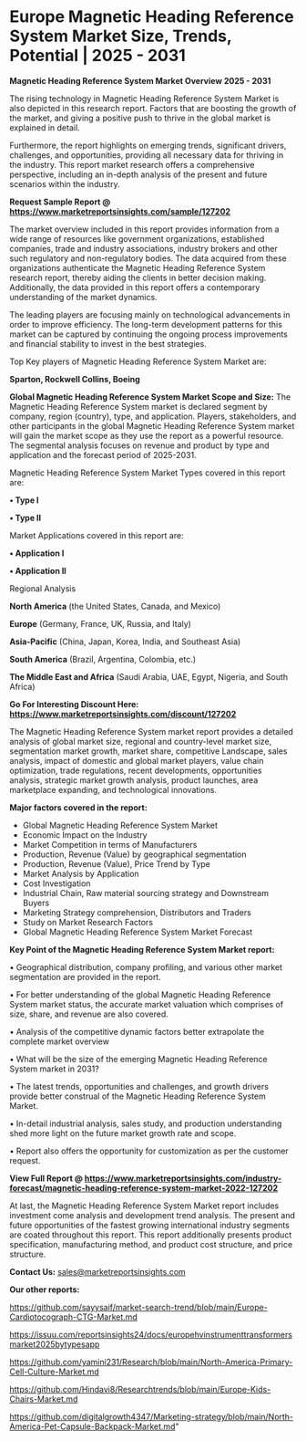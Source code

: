 # Europe Magnetic Heading Reference System Market Size, Trends, Potential | 2025 - 2031

<Strong> Magnetic Heading Reference System Market Overview 2025 - 2031</strong>

The rising technology in Magnetic Heading Reference System Market is also depicted in this research report. Factors that are boosting the growth of the market, and giving a positive push to thrive in the global market is explained in detail.

Furthermore, the report highlights on emerging trends, significant drivers, challenges, and opportunities, providing all necessary data for thriving in the industry. This report market research offers a comprehensive perspective, including an in-depth analysis of the present and future scenarios within the industry.

<strong>Request Sample Report @ <a href=https://www.marketreportsinsights.com/sample/127202>https://www.marketreportsinsights.com/sample/127202</a></strong>

The market overview included in this report provides information from a wide range of resources like government organizations, established companies, trade and industry associations, industry brokers and other such regulatory and non-regulatory bodies. The data acquired from these organizations authenticate the Magnetic Heading Reference System research report, thereby aiding the clients in better decision making. Additionally, the data provided in this report offers a contemporary understanding of the market dynamics.

The leading players are focusing mainly on technological advancements in order to improve efficiency. The long-term development patterns for this market can be captured by continuing the ongoing process improvements and financial stability to invest in the best strategies.

Top Key players of Magnetic Heading Reference System Market are:

<strong>Sparton, Rockwell Collins, Boeing</strong>

<strong><b>Global Magnetic Heading Reference System Market Scope and Size:</b></strong>
The Magnetic Heading Reference System market is declared segment by company, region (country), type, and application. Players, stakeholders, and other participants in the global Magnetic Heading Reference System market will gain the market scope as they use the report as a powerful resource. The segmental analysis focuses on revenue and product by type and application and the forecast period of 2025-2031.

Magnetic Heading Reference System Market Types covered in this report are:

<strong>• Type I

• Type II</strong>

Market Applications covered in this report are:

<strong>• Application I

• Application II</strong> 

Regional Analysis

<strong>North America</strong> (the United States, Canada, and Mexico)

<strong>Europe</strong> (Germany, France, UK, Russia, and Italy)

<strong>Asia-Pacific</strong> (China, Japan, Korea, India, and Southeast Asia)

<strong>South America</strong> (Brazil, Argentina, Colombia, etc.)

<strong>The Middle East and Africa</strong> (Saudi Arabia, UAE, Egypt, Nigeria, and South Africa)

<strong>Go For Interesting Discount Here: <a href=https://www.marketreportsinsights.com/discount/127202>https://www.marketreportsinsights.com/discount/127202</a></strong>

The Magnetic Heading Reference System market report provides a detailed analysis of global market size, regional and country-level market size, segmentation market growth, market share, competitive Landscape, sales analysis, impact of domestic and global market players, value chain optimization, trade regulations, recent developments, opportunities analysis, strategic market growth analysis, product launches, area marketplace expanding, and technological innovations.

<strong><b>Major factors covered in the report:</b></strong>
<ul>
  <li>Global Magnetic Heading Reference System Market </li>
  <li>Economic Impact on the Industry</li>
  <li>Market Competition in terms of Manufacturers</li>
  <li>Production, Revenue (Value) by geographical segmentation</li>
  <li>Production, Revenue (Value), Price Trend by Type</li>
  <li>Market Analysis by Application</li>
  <li>Cost Investigation</li>
  <li>Industrial Chain, Raw material sourcing strategy and Downstream Buyers</li>
  <li>Marketing Strategy comprehension, Distributors and Traders</li>
  <li>Study on Market Research Factors</li>
  <li>Global Magnetic Heading Reference System Market Forecast</li>
</ul>

<strong><b>Key Point of the Magnetic Heading Reference System Market report:</b></strong>

• Geographical distribution, company profiling, and various other market segmentation are provided in the report.

• For better understanding of the global Magnetic Heading Reference System market status, the accurate market valuation which comprises of size, share, and revenue are also covered.

• Analysis of the competitive dynamic factors better extrapolate the complete market overview

• What will be the size of the emerging Magnetic Heading Reference System market in 2031?

• The latest trends, opportunities and challenges, and growth drivers provide better construal of the Magnetic Heading Reference System Market.

• In-detail industrial analysis, sales study, and production understanding shed more light on the future market growth rate and scope.

• Report also offers the opportunity for customization as per the customer request.

<strong><b>View Full Report @ <a href=https://www.marketreportsinsights.com/industry-forecast/magnetic-heading-reference-system-market-2022-127202>https://www.marketreportsinsights.com/industry-forecast/magnetic-heading-reference-system-market-2022-127202</a></b></strong>


At last, the Magnetic Heading Reference System Market report includes investment come analysis and development trend analysis. The present and future opportunities of the fastest growing international industry segments are coated throughout this report. This report additionally presents product specification, manufacturing method, and product cost structure, and price structure.

<strong>Contact Us:</strong>
sales@marketreportsinsights.com

<strong>Our other reports:</strong>

<a href=https://github.com/sayysaif/market-search-trend/blob/main/Europe-Cardiotocograph-CTG-Market.md>https://github.com/sayysaif/market-search-trend/blob/main/Europe-Cardiotocograph-CTG-Market.md</a>

<a href=https://issuu.com/reportsinsights24/docs/europehvinstrumenttransformersmarket2025bytypesapp>https://issuu.com/reportsinsights24/docs/europehvinstrumenttransformersmarket2025bytypesapp</a>

<a href=https://github.com/yamini231/Research/blob/main/North-America-Primary-Cell-Culture-Market.md>https://github.com/yamini231/Research/blob/main/North-America-Primary-Cell-Culture-Market.md</a>

<a href=https://github.com/Hindavi8/Researchtrends/blob/main/Europe-Kids-Chairs-Market.md>https://github.com/Hindavi8/Researchtrends/blob/main/Europe-Kids-Chairs-Market.md</a>

<a href=https://github.com/digitalgrowth4347/Marketing-strategy/blob/main/North-America-Pet-Capsule-Backpack-Market.md>https://github.com/digitalgrowth4347/Marketing-strategy/blob/main/North-America-Pet-Capsule-Backpack-Market.md</a>"
